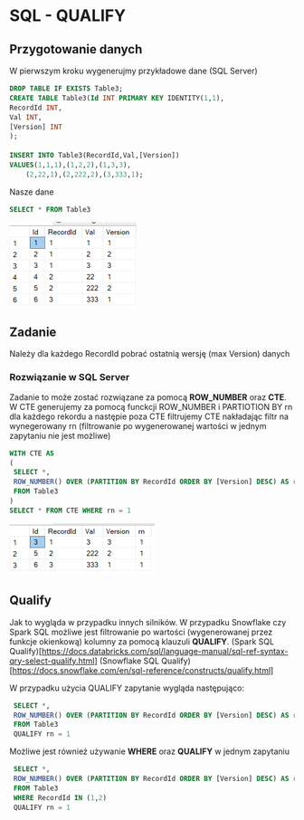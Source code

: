 # SQL - QUALIFY

## Przygotowanie danych
W pierwszym kroku wygenerujmy przykładowe dane (SQL Server)
```sql
DROP TABLE IF EXISTS Table3;
CREATE TABLE Table3(Id INT PRIMARY KEY IDENTITY(1,1),
RecordId INT,
Val INT,
[Version] INT
);

INSERT INTO Table3(RecordId,Val,[Version])
VALUES(1,1,1),(1,2,2),(1,3,3),
    (2,22,1),(2,222,2),(3,333,1);
```
Nasze dane
```sql
SELECT * FROM Table3
```
![Data Set](../imgs/QualifyDataSet.png)

## Zadanie
Należy dla każdego RecordId pobrać ostatnią wersję (max Version) danych

### Rozwiązanie w SQL Server
Zadanie to może zostać rozwiązane za pomocą **ROW_NUMBER** oraz **CTE**.
W CTE generujemy za pomocą funckcji ROW_NUMBER i PARTIOTION BY rn dla każdego rekordu a następie poza CTE filtrujemy CTE nakładając filtr na wynegerowany rn (filtrowanie po wygenerowanej wartości w jednym zapytaniu nie jest możliwe)
```sql
WITH CTE AS
(
 SELECT *, 
 ROW_NUMBER() OVER (PARTITION BY RecordId ORDER BY [Version] DESC) AS rn
 FROM Table3
)
SELECT * FROM CTE WHERE rn = 1
```
![Data Set](../imgs/QualifyDataSetRowNumber.png)
 
 ## Qualify
Jak to wygląda w przypadku innych silników.
W przypadku Snowflake czy Spark SQL możliwe jest filtrowanie po wartości (wygenerowanej przez funkcje okienkową) kolumny za pomocą klauzuli **QUALIFY**.
(Spark SQL Qualify)[https://docs.databricks.com/sql/language-manual/sql-ref-syntax-qry-select-qualify.html]
(Snowflake SQL Qualify) [https://docs.snowflake.com/en/sql-reference/constructs/qualify.html]

W przypadku użycia QUALIFY zapytanie wygląda następująco:
```sql
 SELECT *, 
 ROW_NUMBER() OVER (PARTITION BY RecordId ORDER BY [Version] DESC) AS rn
 FROM Table3
 QUALIFY rn = 1
```
Możliwe jest również używanie **WHERE** oraz **QUALIFY** w jednym zapytaniu
```sql
 SELECT *, 
 ROW_NUMBER() OVER (PARTITION BY RecordId ORDER BY [Version] DESC) AS rn
 FROM Table3
 WHERE RecordId IN (1,2)
 QUALIFY rn = 1
```
